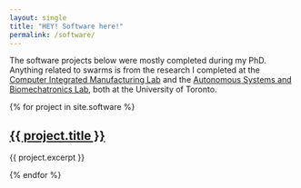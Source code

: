 ```yaml
---
layout: single
title: "HEY! Software here!"
permalink: /software/
---
```


The software projects below were mostly completed during my PhD. Anything related to swarms is from the research I completed at the <a href="https://cimlab.mie.utoronto.ca/" target="_blank">Computer Integrated Manufacturing Lab</a> and the <a href="http://asblab.mie.utoronto.ca/" target="_blank">Autonomous Systems and Biomechatronics Lab</a>, both at the University of Toronto. 

{% for project in site.software %}
  <h2>
    <a href="{{ site.baseurl }}{{ project.url }}">
      {{ project.title }}
    </a>
  </h2>
  
  <p>{{ project.excerpt }}</p>
  
{% endfor %}

